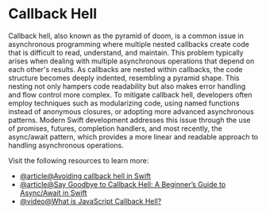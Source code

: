 # Callback Hell

Callback hell, also known as the pyramid of doom, is a common issue in asynchronous programming where multiple nested callbacks create code that is difficult to read, understand, and maintain. This problem typically arises when dealing with multiple asynchronous operations that depend on each other's results. As callbacks are nested within callbacks, the code structure becomes deeply indented, resembling a pyramid shape. This nesting not only hampers code readability but also makes error handling and flow control more complex. To mitigate callback hell, developers often employ techniques such as modularizing code, using named functions instead of anonymous closures, or adopting more advanced asynchronous patterns. Modern Swift development addresses this issue through the use of promises, futures, completion handlers, and most recently, the async/await pattern, which provides a more linear and readable approach to handling asynchronous operations.

Visit the following resources to learn more:

- [@article@Avoiding callback hell in Swift](https://swiftrocks.com/avoiding-callback-hell-in-swift)
- [@article@Say Goodbye to Callback Hell: A Beginner’s Guide to Async/Await in Swift](https://medium.com/@asumahbanda3/say-goodbye-to-callback-hell-a-beginners-guide-to-async-await-in-swift-4c3230183218)
- [@video@What is JavaScript Callback Hell?](https://www.youtube.com/watch?v=NOlOw03qBfw)